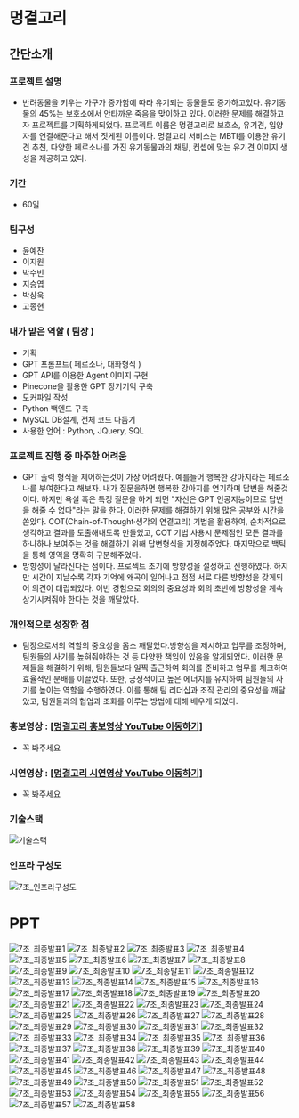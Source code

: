 # 멍결고리
## 간단소개
### 프로젝트 설명
- 반려동물을 키우는 가구가 증가함에 따라 유기되는 동물들도 증가하고있다. 유기동물의 45%는 보호소에서 안타까운 죽음을 맞이하고 있다. 이러한 문제를 해결하고자 프로젝트를 기획하게되었다. 프로젝트 이름은 멍결고리로 보호소, 유기견, 입양자를 연결해준다고 해서 짓게된 이름이다. 멍결고리 서비스는 MBTI를 이용한 유기견 추천, 다양한 페르소나를 가진 유기동물과의 채팅, 컨셉에 맞는 유기견 이미지 생성을 제공하고 있다.
### 기간
- 60일
### 팀구성
- 윤예찬
- 이지원
- 박수빈
- 지승엽
- 박상욱
- 고종현

### 내가 맡은 역할 ( 팀장 )
- 기획
- GPT 프롬프트( 페르소나, 대화형식 )
- GPT API를 이용한 Agent 이미지 구현
- Pinecone을 활용한 GPT 장기기억 구축
- 도커파일 작성
- Python 백엔드 구축
- MySQL DB설계, 전체 코드 다듬기
- 사용한 언어 : Python, JQuery, SQL

### 프로젝트 진행 중 마주한 어려움
- GPT 출력 형식을 제어하는것이 가장 어려웠다. 예를들어 행복한 강아지라는 페르소나를 부여한다고 해보자. 내가 질문을하면 행복한 강아지를 연기하며 답변을 해줄것이다. 하지만 욕설 혹은 특정 질문을 하게 되면 "자신은 GPT 인공지능이므로 답변을 해줄 수 없다"라는 말을 한다. 이러한 문제를 해결하기 위해 많은 공부와 시간을 쏟았다. COT(Chain-of-Thought·생각의 연결고리) 기법을 활용하여, 순차적으로 생각하고 결과를 도출해내도록 만들었고, COT 기법 사용시 문제점인 모든 결과를 하나하나 보여주는 것을 해결하기 위해 답변형식을 지정해주었다. 마지막으로 백틱을 통해 영역을 명확히 구분해주었다.
- 방향성이 달라진다는 점이다. 프로젝트 초기에 방향성을 설정하고 진행하였다. 하지만 시간이 지날수록 각자 기억에 왜곡이 일어나고 점점 서로 다른 방향성을 갖게되어 의견이 대립되었다. 이번 경험으로 회의의 중요성과 회의 초반에 방향성을 계속 상기시켜줘야 한다는 것을 깨달았다.

### 개인적으로 성장한 점
- 팀장으로서의 역할의 중요성을 몸소 깨달았다.방향성을 제시하고 업무를 조정하며, 팀원들의 사기를 높혀줘야하는 것 등 다양한 책임이 있음을 알게되었다. 이러한 문제들을 해결하기 위해, 팀원들보다 일찍 출근하여 회의를 준비하고 업무를 체크하여 효율적인 분배를 이끌었다. 또한, 긍정적이고 높은 에너지를 유지하여 팀원들의 사기를 높이는 역할을 수행하였다. 이를 통해 팀 리더십과 조직 관리의 중요성을 깨달았고, 팀원들과의 협업과 조화를 이루는 방법에 대해 배우게 되었다.

### 홍보영상 : [[멍결고리 홍보영상 YouTube 이동하기]](https://www.youtube.com/watch?v=CcHQCNGeMlg)
- 꼭 봐주세요
### 시연영상 : [[멍결고리 시연영상 YouTube 이동하기]](https://www.youtube.com/watch?v=CGVKXz7o-v8)
- 꼭 봐주세요

### 기술스택
![기술스택](https://github.com/yunyechan9893/sk_rookies_project5/assets/125535111/2d1ef016-cf6d-48b5-b0c1-7173f67f3c46)

### 인프라 구성도
![7조_인프라구성도](https://github.com/yunyechan9893/sk_rookies_project5/assets/125535111/c5c18ae0-ee20-44a3-97f7-ca7923d27d67)

# PPT
![7조_최종발표1](https://github.com/yunyechan9893/sk_rookies_project5/assets/125535111/8c5dc5a0-6bc5-4f64-85cd-a21783fdbf65)
![7조_최종발표2](https://github.com/yunyechan9893/sk_rookies_project5/assets/125535111/5f069258-0217-4c46-9a27-f26bf9ad5a5e)
![7조_최종발표3](https://github.com/yunyechan9893/sk_rookies_project5/assets/125535111/0a7ad401-6bfe-4719-8d1a-b1236e3225a7)
![7조_최종발표4](https://github.com/yunyechan9893/sk_rookies_project5/assets/125535111/d2895ae5-f2e6-47bf-bc17-2c1fd1a3a850)
![7조_최종발표5](https://github.com/yunyechan9893/sk_rookies_project5/assets/125535111/5f9fd8f9-5760-48fc-a3ef-e0f6361836a5)
![7조_최종발표6](https://github.com/yunyechan9893/sk_rookies_project5/assets/125535111/86741561-4af3-415b-b8bc-c2db5a03909d)
![7조_최종발표7](https://github.com/yunyechan9893/sk_rookies_project5/assets/125535111/d62f9cdf-fe9f-4e65-92d8-6216db2e145d)
![7조_최종발표8](https://github.com/yunyechan9893/sk_rookies_project5/assets/125535111/be6410db-b8ab-487c-8685-c4d8a736c2a2)
![7조_최종발표9](https://github.com/yunyechan9893/sk_rookies_project5/assets/125535111/1d9ec2e5-00da-4a14-a0e5-1e2344019700)
![7조_최종발표10](https://github.com/yunyechan9893/sk_rookies_project5/assets/125535111/cb96134c-bb74-4909-8fb0-97e34d0fb52d)
![7조_최종발표11](https://github.com/yunyechan9893/sk_rookies_project5/assets/125535111/456786d0-e838-4f95-9793-a25e8db57d41)
![7조_최종발표12](https://github.com/yunyechan9893/sk_rookies_project5/assets/125535111/ec554458-6e40-412b-8ca8-192f019362fb)
![7조_최종발표13](https://github.com/yunyechan9893/sk_rookies_project5/assets/125535111/7a492e71-1515-40a4-8463-9dd3e7c5d52f)
![7조_최종발표14](https://github.com/yunyechan9893/sk_rookies_project5/assets/125535111/abb1d2df-158f-421e-863c-7eafdd2d12d2)
![7조_최종발표15](https://github.com/yunyechan9893/sk_rookies_project5/assets/125535111/a4458195-7442-4ed2-ba6b-649f91570f9a)
![7조_최종발표16](https://github.com/yunyechan9893/sk_rookies_project5/assets/125535111/f63e6f9e-d6d2-4270-b3d8-2acf9600a48b)
![7조_최종발표17](https://github.com/yunyechan9893/sk_rookies_project5/assets/125535111/87d3e4df-2fee-4d06-9b0e-c59ae3881e72)
![7조_최종발표18](https://github.com/yunyechan9893/sk_rookies_project5/assets/125535111/757fa3a4-3514-4738-a5e1-5bb719adfba4)
![7조_최종발표19](https://github.com/yunyechan9893/sk_rookies_project5/assets/125535111/8354ce15-e0e6-4c1e-a943-3677f95a5213)
![7조_최종발표20](https://github.com/yunyechan9893/sk_rookies_project5/assets/125535111/e94a4926-8417-4434-b895-1df75440c690)
![7조_최종발표21](https://github.com/yunyechan9893/sk_rookies_project5/assets/125535111/50578d40-5bc3-4555-8dba-c4e2fcd6adbd)
![7조_최종발표22](https://github.com/yunyechan9893/sk_rookies_project5/assets/125535111/9be92f1f-53ff-4d00-ac2d-b1879d0901ac)
![7조_최종발표23](https://github.com/yunyechan9893/sk_rookies_project5/assets/125535111/5ff07b39-8a27-49be-ac8b-9820953bf0bb)
![7조_최종발표24](https://github.com/yunyechan9893/sk_rookies_project5/assets/125535111/dc36421c-75d7-45dc-9517-db89701223e3)
![7조_최종발표25](https://github.com/yunyechan9893/sk_rookies_project5/assets/125535111/0217dfa6-dd05-42dc-b89f-e91c86ef9744)
![7조_최종발표26](https://github.com/yunyechan9893/sk_rookies_project5/assets/125535111/224f4fd8-ba02-45bf-a453-16f7c37bd8e5)
![7조_최종발표27](https://github.com/yunyechan9893/sk_rookies_project5/assets/125535111/240d90d6-233e-4fc7-ac04-2b94dd282561)
![7조_최종발표28](https://github.com/yunyechan9893/sk_rookies_project5/assets/125535111/b6d259d4-a9a2-4356-bea3-579b44e68b86)
![7조_최종발표29](https://github.com/yunyechan9893/sk_rookies_project5/assets/125535111/036f7354-8247-49f4-83e6-55848a2666b6)
![7조_최종발표30](https://github.com/yunyechan9893/sk_rookies_project5/assets/125535111/9dbcfbcb-8b4e-4349-8c40-27d4491ce528)
![7조_최종발표31](https://github.com/yunyechan9893/sk_rookies_project5/assets/125535111/5135caf2-a090-425e-b119-82ed36e54f72)
![7조_최종발표32](https://github.com/yunyechan9893/sk_rookies_project5/assets/125535111/1b4aea45-4d05-41c3-82eb-817805de1477)
![7조_최종발표33](https://github.com/yunyechan9893/sk_rookies_project5/assets/125535111/c2c3fbfd-7e36-4f8d-a636-6cd224fd4a82)
![7조_최종발표34](https://github.com/yunyechan9893/sk_rookies_project5/assets/125535111/afb6d740-d329-491f-8f4d-763dc4df62f5)
![7조_최종발표35](https://github.com/yunyechan9893/sk_rookies_project5/assets/125535111/329fe434-e665-4fbd-94d5-fc852df96e29)
![7조_최종발표36](https://github.com/yunyechan9893/sk_rookies_project5/assets/125535111/ddd79e96-2f34-40ba-8fdc-ebacc377a40f)
![7조_최종발표37](https://github.com/yunyechan9893/sk_rookies_project5/assets/125535111/b2495cb5-0d79-4858-9f39-6ac3b7f42b0f)
![7조_최종발표38](https://github.com/yunyechan9893/sk_rookies_project5/assets/125535111/32996d4b-691c-4b4f-9524-5cc70eb6ae60)
![7조_최종발표39](https://github.com/yunyechan9893/sk_rookies_project5/assets/125535111/17603568-5b9f-44ec-b179-071596112b9c)
![7조_최종발표40](https://github.com/yunyechan9893/sk_rookies_project5/assets/125535111/43aeb70e-17de-48e7-bf74-03022c44fe9b)
![7조_최종발표41](https://github.com/yunyechan9893/sk_rookies_project5/assets/125535111/5864b185-f495-4526-8b1e-3eb26aedc016)
![7조_최종발표42](https://github.com/yunyechan9893/sk_rookies_project5/assets/125535111/254cec5f-ab1a-4f8b-89e3-6f9b8bff2abc)
![7조_최종발표43](https://github.com/yunyechan9893/sk_rookies_project5/assets/125535111/52a7d70e-aef3-40c4-be86-070126566049)
![7조_최종발표44](https://github.com/yunyechan9893/sk_rookies_project5/assets/125535111/114d220b-8539-48ce-a830-3ec27d58e92f)
![7조_최종발표45](https://github.com/yunyechan9893/sk_rookies_project5/assets/125535111/b00108fd-1d4d-45c0-95e7-f68e1218d0b0)
![7조_최종발표46](https://github.com/yunyechan9893/sk_rookies_project5/assets/125535111/d579937b-33dd-4bdd-801c-5862d034f1d8)
![7조_최종발표47](https://github.com/yunyechan9893/sk_rookies_project5/assets/125535111/658650a0-ca98-4659-899a-4d1c1a805ba3)
![7조_최종발표48](https://github.com/yunyechan9893/sk_rookies_project5/assets/125535111/2e5eb557-329e-484b-9db9-eaf8cd19a1bb)
![7조_최종발표49](https://github.com/yunyechan9893/sk_rookies_project5/assets/125535111/a9ea09ea-ef7e-44cc-8d90-9e4b9889ae3f)
![7조_최종발표50](https://github.com/yunyechan9893/sk_rookies_project5/assets/125535111/72020b55-b6f9-4a2a-bf2f-f60840618999)
![7조_최종발표51](https://github.com/yunyechan9893/sk_rookies_project5/assets/125535111/69829a42-f1f3-48a9-ba38-4d2314a65763)
![7조_최종발표52](https://github.com/yunyechan9893/sk_rookies_project5/assets/125535111/6b5465e6-99fd-4eff-a812-02889a697792)
![7조_최종발표53](https://github.com/yunyechan9893/sk_rookies_project5/assets/125535111/2e6b24bd-1fa0-4a62-9112-5b696c69c53a)
![7조_최종발표54](https://github.com/yunyechan9893/sk_rookies_project5/assets/125535111/62d79382-aa4b-49e6-ab30-54e559d5d111)
![7조_최종발표55](https://github.com/yunyechan9893/sk_rookies_project5/assets/125535111/809e26a7-42dd-485a-8c3b-545c623b3ba7)
![7조_최종발표56](https://github.com/yunyechan9893/sk_rookies_project5/assets/125535111/3c21ff58-9608-4acd-bf7d-fc7dee882372)
![7조_최종발표57](https://github.com/yunyechan9893/sk_rookies_project5/assets/125535111/1a618803-e92b-4f1a-ba2b-646332fb93e9)
![7조_최종발표58](https://github.com/yunyechan9893/sk_rookies_project5/assets/125535111/6f8ce594-3c93-41c8-adca-cae84f06b6f1)
